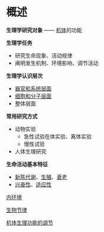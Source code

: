 # 概述

**生理学研究对象** —— [机体](机体.md)的功能

**生理学任务**
- 研究生命现象、活动规律
- 阐明发生机制、环境影响、调节活动

**生理学认识层次**
- [器官和系统层面](生理学.md)
- [细胞和分子层面](生理学.md)
- 整体层面

**常用研究方式**
- 动物实验
    - 急性试验在体实验、离体实验
    - 慢性试验
- 人体生理研究

**生命活动基本特征**
- [新陈代谢](新陈代谢.md)、[生殖](生殖.md)、[衰老](衰老.md)
- [兴奋性](兴奋性.md)、[适应性](适应性.md)

[内环境](内环境.md)

[生物节律](生物节律.md)

[机体生理功能的调节](调节.md)
